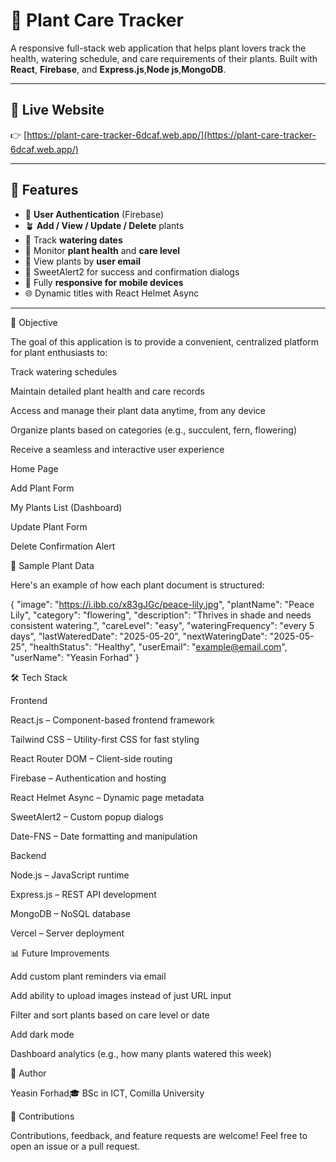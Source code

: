 # 🌿 Plant Care Tracker

A responsive full-stack web application that helps plant lovers track the health, watering schedule, and care requirements of their plants. Built with **React**, **Firebase**, and **Express.js**,**Node js**,**MongoDB**.

---

## 🔗 Live Website

👉 [https://plant-care-tracker-6dcaf.web.app/](https://plant-care-tracker-6dcaf.web.app/)

---

## 🚀 Features

- 🔐 **User Authentication** (Firebase)
- 🪴 **Add / View / Update / Delete** plants
- 📅 Track **watering dates**
- 💪 Monitor **plant health** and **care level**
- 📧 View plants by **user email**
- 🌈 SweetAlert2 for success and confirmation dialogs
- 📱 Fully **responsive for mobile devices**
- 🌐 Dynamic titles with React Helmet Async

---



🎯 Objective

The goal of this application is to provide a convenient, centralized platform for plant enthusiasts to:

Track watering schedules

Maintain detailed plant health and care records

Access and manage their plant data anytime, from any device

Organize plants based on categories (e.g., succulent, fern, flowering)

Receive a seamless and interactive user experience


Home Page

Add Plant Form

My Plants List (Dashboard)

Update Plant Form

Delete Confirmation Alert

🧪 Sample Plant Data

Here's an example of how each plant document is structured:

{
"image": "https://i.ibb.co/x83gJGc/peace-lily.jpg",
"plantName": "Peace Lily",
"category": "flowering",
"description": "Thrives in shade and needs consistent watering.",
"careLevel": "easy",
"wateringFrequency": "every 5 days",
"lastWateredDate": "2025-05-20",
"nextWateringDate": "2025-05-25",
"healthStatus": "Healthy",
"userEmail": "example@email.com",
"userName": "Yeasin Forhad"
}

🛠 Tech Stack

Frontend

React.js – Component-based frontend framework

Tailwind CSS – Utility-first CSS for fast styling

React Router DOM – Client-side routing

Firebase – Authentication and hosting

React Helmet Async – Dynamic page metadata

SweetAlert2 – Custom popup dialogs

Date-FNS – Date formatting and manipulation

Backend

Node.js – JavaScript runtime

Express.js – REST API development

MongoDB – NoSQL database

Vercel – Server deployment



📊 Future Improvements

Add custom plant reminders via email

Add ability to upload images instead of just URL input

Filter and sort plants based on care level or date

Add dark mode

Dashboard analytics (e.g., how many plants watered this week)

👤 Author

Yeasin Forhad🎓 BSc in ICT, Comilla University



🙌 Contributions

Contributions, feedback, and feature requests are welcome! Feel free to open an issue or a pull request.
